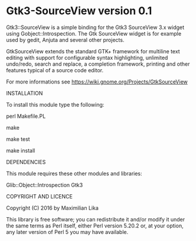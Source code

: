 Gtk3-SourceView version 0.1
============================

Gtk3::SourceView is a simple binding for the Gtk3 SourceView 3.x widget using Gobject::Introspection. The Gtk SourceView widget is for example used by gedit, Anjuta and several other projects.

GtkSourceView extends the standard GTK+ framework for multiline text editing with support for configurable syntax highlighting, unlimited undo/redo, search and replace, a completion framework, printing and other features typical of a source code editor.

For more informations see https://wiki.gnome.org/Projects/GtkSourceView

INSTALLATION

To install this module type the following:

   perl Makefile.PL
   
   make
   
   make test
   
   make install

DEPENDENCIES

This module requires these other modules and libraries:

  Glib::Object::Introspection
  Gtk3

COPYRIGHT AND LICENCE

Copyright (C) 2016 by Maximilian Lika

This library is free software; you can redistribute it and/or modify
it under the same terms as Perl itself, either Perl version 5.20.2 or,
at your option, any later version of Perl 5 you may have available.
